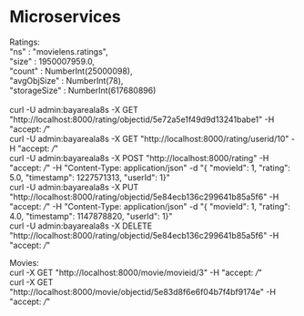 # Microservices

    

Ratings: <br />
    "ns" : "movielens.ratings", <br />
    "size" : 1950007959.0, <br />
    "count" : NumberInt(25000098), <br />
    "avgObjSize" : NumberInt(78), <br />
    "storageSize" : NumberInt(617680896) <br />
<br />
curl -U admin:bayareala8s -X GET "http://localhost:8000/rating/objectid/5e72a5e1f49d9d13241babe1" -H "accept: */*" <br />
curl -U admin:bayareala8s -X GET "http://localhost:8000/rating/userid/10" -H "accept: */*" <br />
curl -U admin:bayareala8s -X POST "http://localhost:8000/rating" -H "accept: */*" -H "Content-Type: application/json" -d "{ \"movieId\": 1, \"rating\": 5.0, \"timestamp\": 1227571313, \"userId\": 1}" <br />
curl -U admin:bayareala8s -X PUT "http://localhost:8000/rating/objectid/5e84ecb136c299641b85a5f6" -H "accept: */*" -H "Content-Type: application/json" -d "{ \"movieId\": 1, \"rating\": 4.0, \"timestamp\": 1147878820, \"userId\": 1}" <br />
curl -U admin:bayareala8s -X DELETE "http://localhost:8000/rating/objectid/5e84ecb136c299641b85a5f6" -H "accept: */*" <br />

Movies: <br />
curl -X GET "http://localhost:8000/movie/movieid/3" -H "accept: */*" <br />
curl -X GET "http://localhost:8000/movie/objectid/5e83d8f6e6f04b7f4bf9174e" -H "accept: */*" <br />
